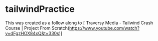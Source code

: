 # tailwindPractice
This was created as a follow along to [ Traversy Media - Tailwind Crash Course | Project From Scratch(https://www.youtube.com/watch?v=dFgzHOX84xQ&t=330s)]